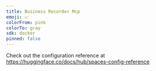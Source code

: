```yaml
---
title: Business Recorder Mcp
emoji: 📈
colorFrom: pink
colorTo: gray
sdk: docker
pinned: false
---
```


Check out the configuration reference at https://huggingface.co/docs/hub/spaces-config-reference
